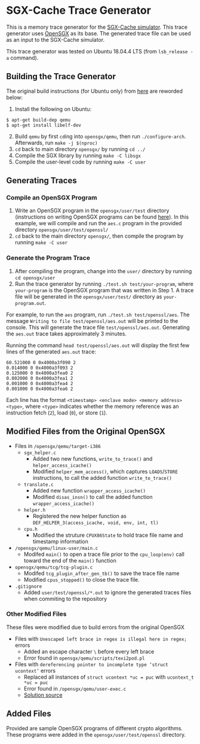 # SGX-Cache Trace Generator
This is a memory trace generator for the [SGX-Cache simulator](https://github.com/atskae/sgxc). This trace generator uses [OpenSGX](https://github.com/sslab-gatech/opensgx) as its base. The generated trace file can be used as an input to the SGX-Cache simulator.

This trace generator was tested on Ubuntu 18.04.4 LTS (from `lsb_release -a` command).

## Building the Trace Generator
The original build instructions (for Ubuntu only) from [here](https://github.com/sslab-gatech/opensgx) are reworded below:
1. Install the following on Ubuntu:
```
$ apt-get build-dep qemu
$ apt-get install libelf-dev
```
2. Build `qemu` by first `cd`ing into `opensgx/qemu`, then run `./configure-arch`. Afterwards, run `make -j $(nproc)`
3. `cd` back to main directory `opensgx/` by running `cd ../`
4. Compile the SGX library by running `make -C libsgx`
5. Compile the user-level code by running `make -C user`

## Generating Traces
### Compile an OpenSGX Program
1. Write an OpenSGX program in the `opensgx/user/test` directory (instructions on writing OpenSGX programs can be found [here](https://github.com/sslab-gatech/opensgx)). In this example, we will compile and run the `aes.c` program in the provided directory `opensgx/user/test/openssl/`
2. `cd` back to the main directory `opensgx/`, then compile the program by running `make -C user`

### Generate the Program Trace
1. After compiling the program, change into the `user/` directory by running `cd opensgx/user`
2. Run the trace generator by running `./test.sh test/your-program`, where `your-program` is the OpenSGX program that was written in Step 1. A trace file will be generated in the `opensgx/user/test/` directory as `your-program.out`.

For example, to run the `aes` program, run `./test.sh test/openssl/aes`. The message `Writing to file test/openssl/aes.out` will be printed to the console. This will generate the trace file `test/openssl/aes.out`. Generating the `aes.out` trace takes approximately 3 minutes.

Running the command `head test/openssl/aes.out` will display the first few lines of the generated `aes.out` trace:
```
60.521000 0 0x4000a3f090 2
0.014000 0 0x4000a3f093 2
0.125000 0 0x4000a3fea0 2
0.002000 0 0x4000a3fea1 2
0.001000 0 0x4000a3fea4 2
0.001000 0 0x4000a3fea6 2
```
Each line has the format `<timestamp> <enclave mode> <memory address> <type>`, where `<type>` indicates whether the memory reference was an instruction fetch (`2`), load (`0`), or store (`1`).

## Modified Files from the Original OpenSGX
* Files in `/opensgx/qemu/target-i386`
    * `sgx_helper.c`
        * Added two new functions, `write_to_trace()` and `helper_access_icache()`
        * Modified `helper_mem_access()`, which captures `LOADS`/`STORE` instructions, to call the added function `write_to_trace()`
    * `translate.c`
        * Added new function `wrapper_access_icache()`
        * Modified `disas_insn()` to call the added function `wrapper_access_icache()`
    * `helper.h`
        * Registered the new helper function as `DEF_HELPER_3(access_icache, void, env, int, tl)`
    * `cpu.h`
        * Modified the struture `CPUX86State` to hold trace file name and timestamp information
* `/opensgx/qemu/linux-user/main.c`
    * Modifed `main()` to open a trace file prior to the `cpu_loop(env)` call toward the end of the `main()` function
* `opensgx/qemu/tcg/tcg-plugin.c`
    * Modifed `tcg_plugin_after_gen_tb()` to save the trace file name
    * Modified `cpus_stopped()` to close the trace file.
* `.gitignore`
    * Added `user/test/openssl/*.out` to ignore the generated traces files when commiting to the repository

### Other Modified Files
These files were modified due to build errors from the original OpenSGX
* Files with `Unescaped left brace in regex is illegal here in regex;` errors
    * Added an escape character `\` before every left brace
    * Error found in `opensgx/qemu/scripts/texi2pod.pl`
* Files with `dereferencing pointer to incomplete type ‘struct ucontext’` errors
    * Replaced all instances of `struct ucontext *uc = puc` with `ucontext_t *uc = puc`
    * Error found in `/opensgx/qemu/user-exec.c`
    * [Solution source](https://lore.kernel.org/patchwork/patch/851352/)

## Added Files
Provided are sample OpenSGX programs of different crypto algorithms. These programs were added in the `opensgx/user/test/openssl` directory.

